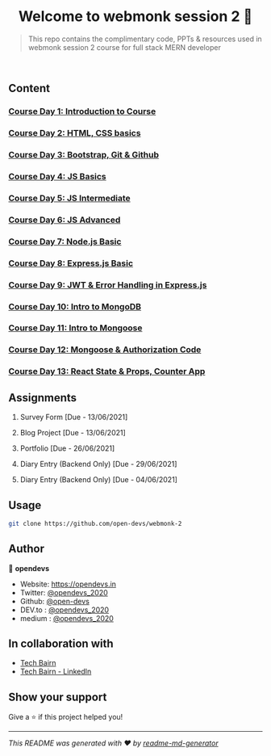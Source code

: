 # <center> Welcome to webmonk session 2 👋 </center>

> This repo contains the complimentary code, PPTs &amp; resources used in webmonk session 2 course for full stack MERN developer

<br>

## Content

### [Course Day 1: Introduction to Course](https://github.com/open-devs/webmonk-2/tree/main/Course%20Day%201)

### [Course Day 2: HTML, CSS basics](https://github.com/open-devs/webmonk-2/tree/main/Course%20Day%202)

### [Course Day 3: Bootstrap, Git & Github](https://github.com/open-devs/webmonk-2/tree/main/Course%20Day%203)

### [Course Day 4: JS Basics](https://github.com/open-devs/webmonk-2/tree/main/Course%20Day%204)

### [Course Day 5: JS Intermediate](https://github.com/open-devs/webmonk-2/tree/main/Course%20Day%205)

### [Course Day 6: JS Advanced](https://github.com/open-devs/webmonk-2/tree/main/Course%20Day%206)

### [Course Day 7: Node.js Basic](https://github.com/open-devs/webmonk-2/tree/main/Course%20Day%207)

### [Course Day 8: Express.js Basic](https://github.com/open-devs/webmonk-2/tree/main/Course%20Day%208)

### [Course Day 9: JWT & Error Handling in Express.js](https://github.com/open-devs/webmonk-2/tree/main/Course%20Day%209)

### [Course Day 10: Intro to MongoDB](https://github.com/open-devs/webmonk-2/tree/main/Course%20Day%2010)

### [Course Day 11: Intro to Mongoose](https://github.com/open-devs/webmonk-2/tree/main/Course%20Day%2011)

### [Course Day 12: Mongoose & Authorization Code](https://github.com/open-devs/webmonk-2/tree/main/Course%20Day%2012)

### [Course Day 13: React State & Props, Counter App](https://github.com/open-devs/webmonk-2/tree/main/Course%20Day%2013)

## Assignments

1. Survey Form [Due - 13/06/2021]

2. Blog Project [Due - 13/06/2021]

3. Portfolio [Due - 26/06/2021]

4. Diary Entry (Backend Only) [Due - 29/06/2021]

5. Diary Entry (Backend Only) [Due - 04/06/2021]

## Usage

```sh
git clone https://github.com/open-devs/webmonk-2
```

## Author

👤 **opendevs**

* Website: https://opendevs.in
* Twitter: [@opendevs_2020](https://twitter.com/opendevs_2020)
* Github: [@open-devs](https://github.com/open-devs)
* DEV.to : [@opendevs_2020](https://dev.to/opendevs_2020)
* medium : [@opendevs_2020](https://medium.com/@opendevs_2020)

## In collaboration with

* [Tech Bairn](https://techbairn.com/)
* [Tech Bairn - LinkedIn](https://www.linkedin.com/company/techbairn/)

## Show your support

Give a ⭐️ if this project helped you!

***
_This README was generated with ❤️ by [readme-md-generator](https://github.com/kefranabg/readme-md-generator)_
